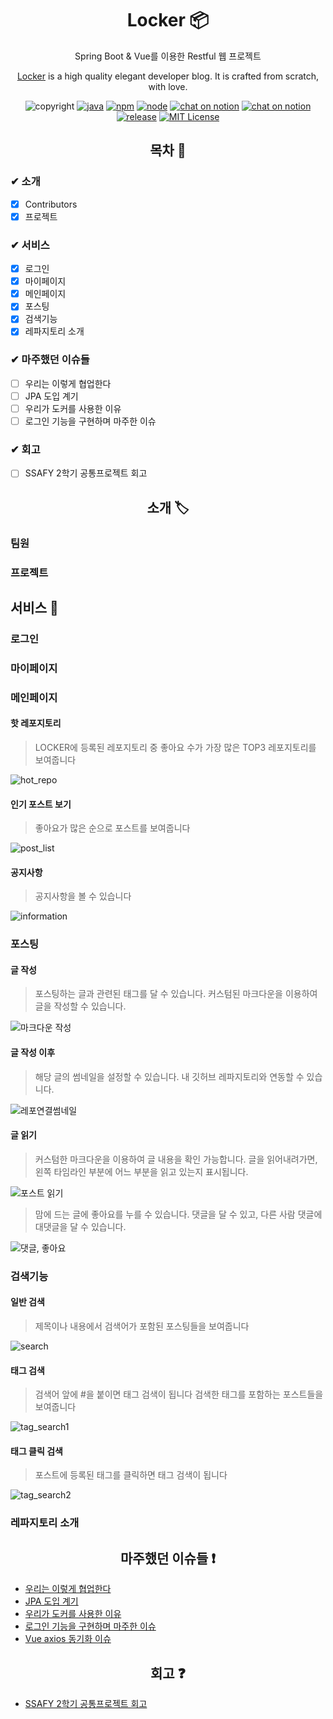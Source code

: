 <h1 align="center"> Locker 📦 </h1>

<p align="center">Spring Boot & Vue를 이용한 Restful 웹 프로젝트</p>
<p align="center"><a href="http://i3a606.p.ssafy.io/">Locker</a> is a high quality elegant developer blog. It is crafted from scratch, with love.</p>

<p align="center"><a href=""></a><img src="https://img.shields.io/badge/copyright-ssafy-blueviolet" alt="copyright"/></a> <a href=""><img src="https://img.shields.io/badge/java-8-green" alt="java"/></a> <a href=""><img src="https://img.shields.io/badge/npm%20package-6.14.4-brightgreen" alt="npm"/></a> <a href=""><img src="https://img.shields.io/badge/node-13.6-brightgreen" alt="node"/></a> <a href="https://meeting.ssafy.com/s03p21a06/channels/locker"><img src="https://img.shields.io/badge/chat-on%20mattermost-yellowgreen" alt="chat on notion"/></a> <a href="https://www.notion.so/LOCKER-23e10fa8c4cb42d29c3f6719823be559"><img src="https://img.shields.io/badge/chat-on%20notion-red" alt="chat on notion"/></a> <a href=""><img src="https://img.shields.io/badge/release-v1.0.1-blue" alt="release"/></a> <a href=""><img src="https://img.shields.io/badge/License-MIT%20-orange" alt="MIT License"/></a></p>

<h2 align="center"> 목차 📜 </h2>

### ✔︎ 소개
  - [X] Contributors
  - [X] 프로젝트
### ✔︎ 서비스
  - [X] 로그인
  - [X] 마이페이지
  - [X] 메인페이지
  - [X] 포스팅
  - [X] 검색기능  
  - [X] 레파지토리 소개
### ✔︎ 마주했던 이슈들
  - [ ] 우리는 이렇게 협업한다
  - [ ] JPA 도입 계기
  - [ ] 우리가 도커를 사용한 이유
  - [ ] 로그인 기능을 구현하며 마주한 이슈
### ✔︎ 회고
  - [ ] SSAFY 2학기 공통프로젝트 회고



<h2 align="center"> 소개 🏷 </h2>

### 팀원
### 프로젝트

## 서비스 🔑
### 로그인
### 마이페이지
### 메인페이지

#### 핫 레포지토리

>LOCKER에 등록된 레포지토리 중 좋아요 수가 가장 많은 TOP3 레포지토리를 보여줍니다

![hot_repo](./img/hot_repo.gif)



#### 인기 포스트 보기

> 좋아요가 많은 순으로 포스트를 보여줍니다

![post_list](./img/post_list.gif)


#### 공지사항

> 공지사항을 볼 수 있습니다

![information](./img/information.gif)

### 포스팅

#### 글 작성

> 포스팅하는 글과 관련된 태그를 달 수 있습니다.
> 커스텀된 마크다운을 이용하여 글을 작성할 수 있습니다.

![마크다운 작성](./img/포스트_작성.gif)


#### 글 작성 이후

> 해당 글의 썸네일을 설정할 수 있습니다.
> 내 깃허브 레파지토리와 연동할 수 있습니다. 

![레포연결썸네일](./img/섬네일_레포연동.gif)


#### 글 읽기

> 커스텀한 마크다운을 이용하여 글 내용을 확인 가능합니다.
> 글을 읽어내려가면, 왼쪽 타임라인 부분에 어느 부분을 읽고 있는지 표시됩니다.

![포스트 읽기](./img/포스트_읽기.gif)

> 맘에 드는 글에 좋아요를 누를 수 있습니다.
> 댓글을 달 수 있고, 다른 사람 댓글에 대댓글을 달 수 있습니다.

![댓글, 좋아요](./img/댓글_좋아요.gif)


### 검색기능
#### 일반 검색

> 제목이나 내용에서 검색어가 포함된 포스팅들을 보여줍니다

![search](./img/search.gif)  


#### 태그 검색

> 검색어 앞에 #을 붙이면 태그 검색이 됩니다
> 검색한 태그를 포함하는 포스트들을 보여줍니다

![tag_search1](./img/tag_search1.gif)


#### 태그 클릭 검색

> 포스트에 등록된 태그를 클릭하면 태그 검색이 됩니다

![tag_search2](./img/tag_search2.gif)

### 레파지토리 소개

<h2 align="center"> 마주했던 이슈들 ❗️ </h2>

- [우리는 이렇게 협업한다]()
- [JPA 도입 계기]()
- [우리가 도커를 사용한 이유]()
- [로그인 기능을 구현하며 마주한 이슈]()
- [Vue axios 동기화 이슈](https://www.notion.so/async-await-js-98c8f4edfc064d61a1ba665adbea5d6a)

<h2 align="center"> 회고 ❓ </h2>

- [SSAFY 2학기 공통프로젝트 회고]()